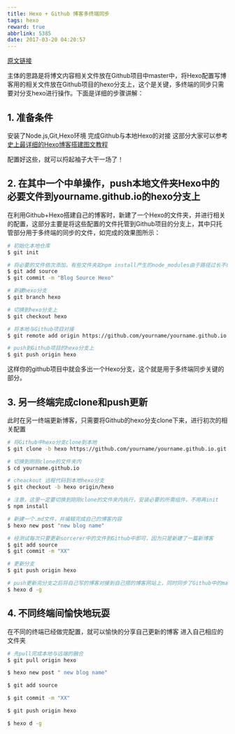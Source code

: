 ```yaml
---
title: Hexo + Github 博客多终端同步
tags: hexo
reward: true
abbrlink: 5385
date: 2017-03-20 04:20:57
---
```


[原文链接](http://blog.csdn.net/Monkey_LZL/article/details/60870891)

主体的思路是将博文内容相关文件放在Github项目中master中，将Hexo配置写博客用的相关文件放在Github项目的hexo分支上，这个是关键，多终端的同步只需要对分支hexo进行操作。下面是详细的步骤讲解：

<!-- more -->

## 1. 准备条件

安装了Node.js,Git,Hexo环境 
完成Github与本地Hexo的对接 
这部分大家可以参考[史上最详细的Hexo博客搭建图文教程](https://xuanwo.org/2015/03/26/hexo-intor/)

配置好这些，就可以捋起袖子大干一场了！

## 2. 在其中一个中单操作，push本地文件夹Hexo中的必要文件到yourname.github.io的hexo分支上

在利用Github+Hexo搭建自己的博客时，新建了一个Hexo的文件夹，并进行相关的配置，这部分主要是将这些配置的文件托管到Github项目的分支上，其中只托管部分用于多终端的同步的文件，如完成的效果图所示：

``` bash
# 初始化本地仓库
$ git init

# 将必要的文件依次添加，有些文件夹如npm install产生的node_modules由于路径过长不好处理，所以这里没有用`git add .`命令了，而是依次添加必要文件
$ git add source
$ git commit -m "Blog Source Hexo"

# 新建hexo分支
$ git branch hexo

# 切换到hexo分支上
$ git checkout hexo

# 将本地与Github项目对接
$ git remote add origin https://github.com/yourname/yourname.github.io.git

# push到Github项目的hexo分支上
$ git push origin hexo
```

这样你的github项目中就会多出一个Hexo分支，这个就是用于多终端同步关键的部分。

## 3. 另一终端完成clone和push更新

此时在另一终端更新博客，只需要将Github的hexo分支clone下来，进行初次的相关配置

``` bash
# 将Github中hexo分支clone到本地
$ git clone -b hexo https://github.com/yourname/yourname.github.io.git

# 切换到刚刚clone的文件夹内
$ cd yourname.github.io

# cheackout 远程代码到本地hexo分支
$ git checkout -b hexo origin/hexo

# 注意，这里一定要切换到刚刚clone的文件夹内执行，安装必要的所需组件，不用再init
$ npm install

# 新建一个.md文件，并编辑完成自己的博客内容
$ hexo new post "new blog name"

# 经测试每次只要更新sorcerer中的文件到Github中即可，因为只是新建了一篇新博客
$ git add source
$ git commit -m "XX"

# 更新分支
$ git push origin hexo

# push更新完分支之后将自己写的博客对接到自己搭的博客网站上，同时同步了Github中的master
$ hexo d -g
```

## 4. 不同终端间愉快地玩耍

在不同的终端已经做完配置，就可以愉快的分享自己更新的博客 
进入自己相应的文件夹

``` bash
# 先pull完成本地与远端的融合
$ git pull origin hexo

$ hexo new post " new blog name"

$ git add source

$ git commit -m "XX"

$ git push origin hexo

$ hexo d -g
```

